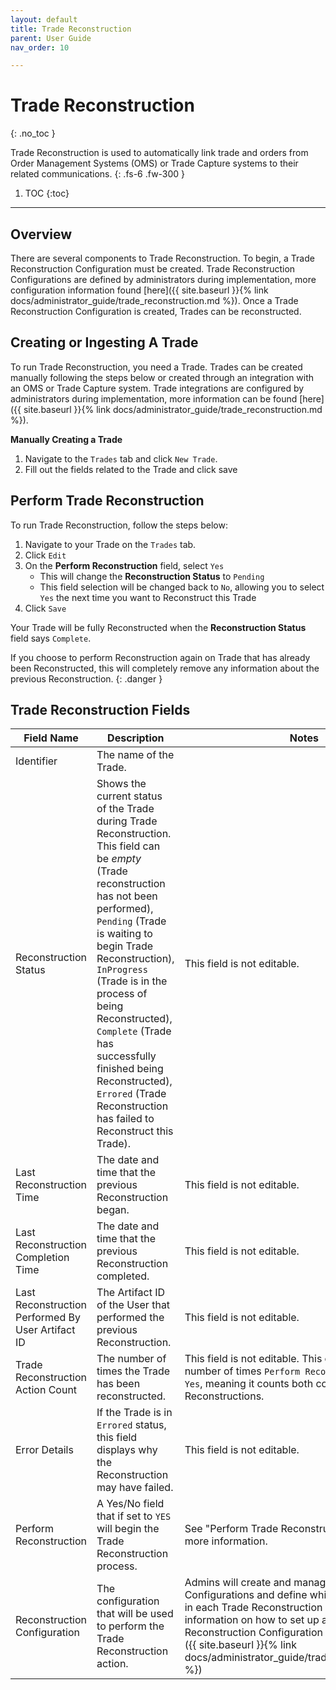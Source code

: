 ```yaml
---
layout: default
title: Trade Reconstruction
parent: User Guide
nav_order: 10

---
```


# Trade Reconstruction
{: .no_toc }

Trade Reconstruction is used to automatically link trade and orders from Order Management Systems (OMS) or Trade Capture systems to their related communications.
{: .fs-6 .fw-300 }

1. TOC
{:toc}

---

## Overview

There are several components to Trade Reconstruction. To begin, a Trade Reconstruction Configuration must be created. Trade Reconstruction Configurations are defined by administrators during implementation, more configuration information found [here]({{ site.baseurl }}{% link docs/administrator_guide/trade_reconstruction.md %}). Once a Trade Reconstruction Configuration is created, Trades can be reconstructed.

## Creating or Ingesting A Trade

To run Trade Reconstruction, you need a Trade. Trades can be created manually following the steps below or created through an integration with an OMS or Trade Capture system. Trade integrations are configured by administrators during implementation, more information can be found [here]({{ site.baseurl }}{% link docs/administrator_guide/trade_reconstruction.md %}).

**Manually Creating a Trade**

1. Navigate to the `Trades` tab and click `New Trade`.
2. Fill out the fields related to the Trade and click save

## Perform Trade Reconstruction

To run Trade Reconstruction, follow the steps below:

1. Navigate to your Trade on the `Trades` tab.
2. Click `Edit`
3. On the **Perform Reconstruction** field, select `Yes`
   - This will change the **Reconstruction Status** to `Pending`
   - This field selection will be changed back to `No`, allowing you to select `Yes` the next time you want to Reconstruct this Trade
4. Click `Save`

Your Trade will be fully Reconstructed when the **Reconstruction Status** field says `Complete`.

If you choose to perform Reconstruction again on Trade that has already been Reconstructed, this will completely remove any information about the previous Reconstruction.
{: .danger }

## Trade Reconstruction Fields

| **Field Name** | **Description**          | **Notes**    |
| ------------------------ | ----------------------------- | ----------------- |
| Identifier              | The name of the Trade.             |         |
| Reconstruction Status             | Shows the current status of the Trade during Trade Reconstruction. This field can be *empty* (Trade reconstruction has not been performed), `Pending` (Trade is waiting to begin Trade Reconstruction), `InProgress` (Trade is in the process of being Reconstructed), `Complete` (Trade has successfully finished being Reconstructed), `Errored` (Trade Reconstruction has failed to Reconstruct this Trade). |    This field is not editable.     |
| Last Reconstruction Time             | The date and time that the previous Reconstruction began.      |   This field is not editable.      |
| Last Reconstruction Completion Time  | The date and time that the previous Reconstruction completed.   | This field is not editable.  |
| Last Reconstruction Performed By User Artifact ID   | The Artifact ID of the User that performed the previous Reconstruction.      |   This field is not editable.      |
| Trade Reconstruction Action Count             | The number of times the Trade has been reconstructed.        | This field is not editable. This count is total number of times `Perform Reconstruction` is set to `Yes`, meaning it counts both completed and errored Reconstructions.   |
| Error Details   | If the Trade is in `Errored` status, this field displays why the Reconstruction may have failed.   | This field is not editable.  |
| Perform Reconstruction      | A Yes/No field that if set to `YES` will begin the Trade Reconstruction process.      |   See "Perform Trade Reconstruction section for more information.      |
| Reconstruction Configuration        | The configuration that will be used to perform the Trade Reconstruction action.        |  Admins will create and manage Reconstruction Configurations and define which should be used in each Trade Reconstruction case. Administrator information on how to set up a Trade Reconstruction Configuration can be found [here]({{ site.baseurl }}{% link docs/administrator_guide/trade_reconstruction.md %})     |


